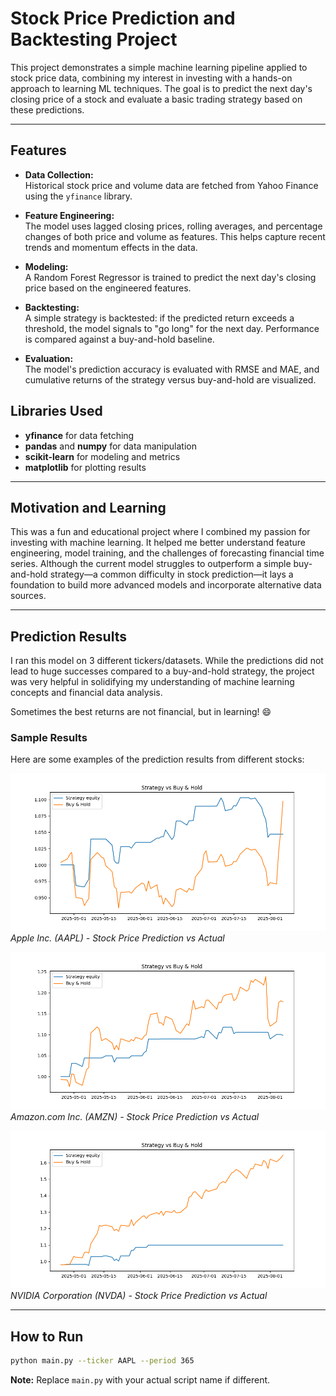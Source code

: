 # Stock Price Prediction and Backtesting Project

This project demonstrates a simple machine learning pipeline applied to stock price data, combining my interest in investing with a hands-on approach to learning ML techniques. The goal is to predict the next day's closing price of a stock and evaluate a basic trading strategy based on these predictions.

---

## Features

- **Data Collection:**  
  Historical stock price and volume data are fetched from Yahoo Finance using the `yfinance` library.

- **Feature Engineering:**  
  The model uses lagged closing prices, rolling averages, and percentage changes of both price and volume as features. This helps capture recent trends and momentum effects in the data.

- **Modeling:**  
  A Random Forest Regressor is trained to predict the next day's closing price based on the engineered features.

- **Backtesting:**  
  A simple strategy is backtested: if the predicted return exceeds a threshold, the model signals to "go long" for the next day. Performance is compared against a buy-and-hold baseline.

- **Evaluation:**  
  The model's prediction accuracy is evaluated with RMSE and MAE, and cumulative returns of the strategy versus buy-and-hold are visualized.

## Libraries Used

- **yfinance** for data fetching
- **pandas** and **numpy** for data manipulation
- **scikit-learn** for modeling and metrics
- **matplotlib** for plotting results

---

## Motivation and Learning

This was a fun and educational project where I combined my passion for investing with machine learning. It helped me better understand feature engineering, model training, and the challenges of forecasting financial time series. Although the current model struggles to outperform a simple buy-and-hold strategy—a common difficulty in stock prediction—it lays a foundation to build more advanced models and incorporate alternative data sources.

---

## Prediction Results

I ran this model on 3 different tickers/datasets. While the predictions did not lead to huge successes compared to a buy-and-hold strategy, the project was very helpful in solidifying my understanding of machine learning concepts and financial data analysis.

Sometimes the best returns are not financial, but in learning! 😄

### Sample Results

Here are some examples of the prediction results from different stocks:

![AAPL Prediction Results](AAPL_PREDICTION.png)
*Apple Inc. (AAPL) - Stock Price Prediction vs Actual*

![AMZN Prediction Results](AMZN_PREDICTION.png)
*Amazon.com Inc. (AMZN) - Stock Price Prediction vs Actual*

![NVDA Prediction Results](NVDA_PREDICTION.png)
*NVIDIA Corporation (NVDA) - Stock Price Prediction vs Actual*

---

## How to Run

```bash
python main.py --ticker AAPL --period 365
```

**Note:** Replace `main.py` with your actual script name if different.



